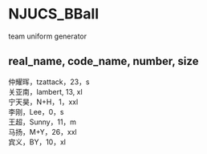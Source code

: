 # NJUCS_BBall
team uniform generator

## real_name, code_name, number, size

仲耀晖，tzattack，23，s  
关亚南，lambert, 13, xl  
宁天昊，N+H，1，xxl  
李刚，Lee，0，s  
王超，Sunny，11，m  
马扬，M+Y，26，xxl  
宾义，BY，10，xl

